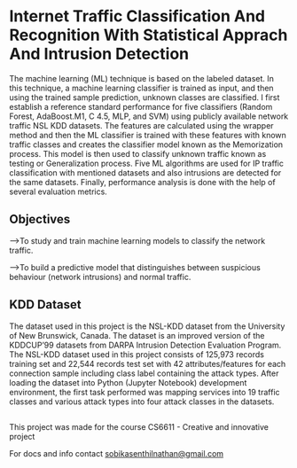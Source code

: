 # Internet Traffic Classification And Recognition With Statistical Apprach And Intrusion Detection
The machine learning (ML) technique is based on the labeled dataset. In this technique, a machine learning classifier is trained as input, and then using the trained sample prediction, unknown classes are classified. I first establish a reference standard performance for five classifiers (Random Forest, AdaBoost.M1, C 4.5, MLP, and SVM) using publicly available network traffic NSL KDD datasets. The features are calculated using the wrapper method and then the ML classifier is trained with these features with known traffic classes and creates the classifier model known as the Memorization process. This model is then used to classify unknown traffic known as testing or Generalization process. Five ML algorithms are used for IP traffic classification with mentioned datasets and also intrusions are detected for the same datasets. Finally, 
performance analysis is done with the help of several evaluation metrics.

## Objectives
-->To study and train machine learning models to classify the network traffic.

-->To build a predictive model that distinguishes between suspicious behaviour (network intrusions) and normal traffic.

## KDD Dataset 
The dataset used in this project is the NSL-KDD dataset from the University of New Brunswick, Canada. The dataset is an improved version of the KDDCUP’99 datasets from DARPA Intrusion Detection Evaluation Program. The NSL-KDD dataset used in this project consists of 125,973 records training set and 22,544 records test set with 42 attributes/features for each connection sample including class label containing the attack types. After loading the dataset into Python (Jupyter Notebook) development environment, the first task performed was mapping services into 19 traffic classes and various attack types into four attack classes in the datasets.

##   
This project was made for the course CS6611 - Creative and innovative project

For docs and info contact sobikasenthilnathan@gmail.com

